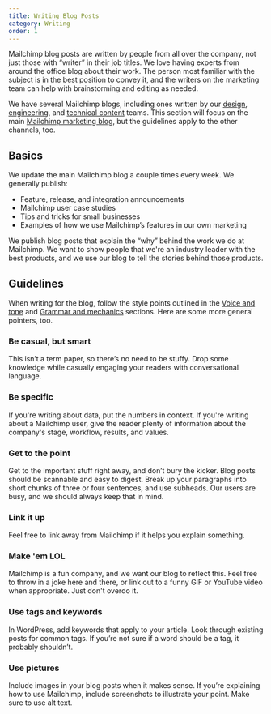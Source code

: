 ```yaml
---
title: Writing Blog Posts
category: Writing
order: 1
---
```


Mailchimp blog posts are written by people from all over the company, not just those with “writer” in their job titles. We love having experts from around the office blog about their work. The person most familiar with the subject is in the best position to convey it, and the writers on the marketing team can help with brainstorming and editing as needed.

We have several Mailchimp blogs, including ones written by our [design](http://creative.mailchimp.com), [engineering](http://devs.mailchimp.com/blog/), and [technical content](http://docmakers.mailchimp.com) teams. This section will focus on the main [Mailchimp marketing blog](http://blog.mailchimp.com), but the guidelines apply to the other channels, too.

## Basics

We update the main Mailchimp blog a couple times every week. We generally publish:

* Feature, release, and integration announcements
* Mailchimp user case studies
* Tips and tricks for small businesses
* Examples of how we use Mailchimp’s features in our own marketing

We publish blog posts that explain the “why” behind the work we do at Mailchimp. We want to show people that we're an industry leader with the best products, and we use our blog to tell the stories behind those products.

## Guidelines

When writing for the blog, follow the style points outlined in the [Voice and tone](/basics/02-voice-and-tone.html) and [Grammar and mechanics](/basics/04-grammar-and-mechanics.html) sections. Here are some more general pointers, too.

### Be casual, but smart
This isn’t a term paper, so there’s no need to be stuffy. Drop some knowledge while casually engaging your readers with conversational language.

### Be specific
If you're writing about data, put the numbers in context. If you're writing about a Mailchimp user, give the reader plenty of information about the company's stage, workflow, results, and values.

### Get to the point
Get to the important stuff right away, and don’t bury the kicker. Blog posts should be scannable and easy to digest. Break up your paragraphs into short chunks of three or four sentences, and use subheads. Our users are busy, and we should always keep that in mind.

### Link it up
Feel free to link away from Mailchimp if it helps you explain something.

### Make 'em LOL
Mailchimp is a fun company, and we want our blog to reflect this. Feel free to throw in a joke here and there, or link out to a funny GIF or YouTube video when appropriate. Just don't overdo it.

### Use tags and keywords
In WordPress, add keywords that apply to your article. Look through existing posts for common tags. If you’re not sure if a word should be a tag, it probably shouldn’t.

### Use pictures
Include images in your blog posts when it makes sense. If you’re explaining how to use Mailchimp, include screenshots to illustrate your point. Make sure to use alt text.
